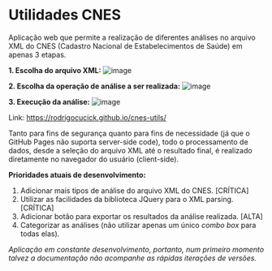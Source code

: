 # Utilidades CNES
Aplicação web que permite a realização de diferentes análises no arquivo XML do CNES (Cadastro Nacional de Estabelecimentos de Saúde) em apenas 3 etapas.

**1. Escolha do arquivo XML:**
![image](https://user-images.githubusercontent.com/16089829/158038502-40898f2b-9ac2-4a9c-a785-c6f16943a9bb.png)

**2. Escolha da operação de análise a ser realizada:**
![image](https://user-images.githubusercontent.com/16089829/158038515-7988ae9d-da7d-4238-8bfe-b09fb21ac5b8.png)

**3. Execução da análise:**
![image](https://user-images.githubusercontent.com/16089829/158038574-5787e29d-9894-4084-8e5c-e5a0639a12d6.png)

Link: https://rodrigocucick.github.io/cnes-utils/

Tanto para fins de segurança quanto para fins de necessidade (já que o GitHub Pages não suporta server-side code), todo o processamento de dados, desde a seleção do arquivo XML até o resultado final, é realizado diretamente no navegador do usuário (client-side).

**Prioridades atuais de desenvolvimento:**
1. Adicionar mais tipos de análise do arquivo XML do CNES. [CRÍTICA]
2. Utilizar as facilidades da biblioteca JQuery para o XML parsing. [CRÍTICA]
3. Adicionar botão para exportar os resultados da análise realizada. [ALTA]
4. Categorizar as análises (não utilizar apenas um único _combo box_ para todas elas).

_Aplicação em constante desenvolvimento, portanto, num primeiro momento talvez a documentação não acompanhe as rápidas iterações de versões._
